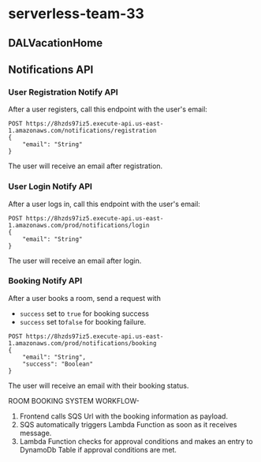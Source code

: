# serverless-team-33
## DALVacationHome

## Notifications API 

### User Registration Notify API

After a user registers, call this endpoint with the user's email:

```
POST https://8hzds97iz5.execute-api.us-east-1.amazonaws.com/notifications/registration
{
    "email": "String"
}
```

The user will receive an email after registration.

### User Login Notify API

After a user logs in, call this endpoint with the user's email:

```
POST https://8hzds97iz5.execute-api.us-east-1.amazonaws.com/prod/notifications/login
{
    "email": "String"
}
```

The user will receive an email after login.

### Booking Notify API

After a user books a room, send a request with 
- `success` set to `true` for booking success
- `success` set to`false` for booking failure.

```
POST https://8hzds97iz5.execute-api.us-east-1.amazonaws.com/prod/notifications/booking
{
    "email": "String",
    "success": "Boolean"
}
```

The user will receive an email with their booking status.


ROOM BOOKING SYSTEM WORKFLOW-
1. Frontend calls SQS Url with the booking information as payload.
2. SQS automatically triggers Lambda Function as soon as it receives message.
3. Lambda Function checks for approval conditions and makes an entry to DynamoDb Table if approval conditions are met.
